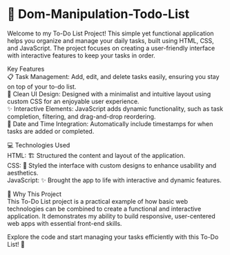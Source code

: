 # 📝 Dom-Manipulation-Todo-List <br/>

Welcome to my To-Do List Project! This simple yet functional application helps you organize and manage your daily tasks, built using HTML, CSS, and JavaScript. The project focuses on creating a user-friendly interface with interactive features to keep your tasks in order. <br/>

Key Features <br/>
📋 Task Management: Add, edit, and delete tasks easily, ensuring you stay on top of your to-do list. <br/>
🎨 Clean UI Design: Designed with a minimalist and intuitive layout using custom CSS for an enjoyable user experience. <br/>
✨ Interactive Elements: JavaScript adds dynamic functionality, such as task completion, filtering, and drag-and-drop reordering. <br/>
📅 Date and Time Integration: Automatically include timestamps for when tasks are added or completed. <br/>

💻 Technologies Used <br/>
HTML: 🏗️ Structured the content and layout of the application. <br/>
CSS: 🎨 Styled the interface with custom designs to enhance usability and aesthetics. <br/>
JavaScript: ✨ Brought the app to life with interactive and dynamic features. <br/>

🤔 Why This Project <br/>
This To-Do List project is a practical example of how basic web technologies can be combined to create a functional and interactive application. It demonstrates my ability to build responsive, user-centered web apps with essential front-end skills. <br/>

Explore the code and start managing your tasks efficiently with this To-Do List! 🚀
